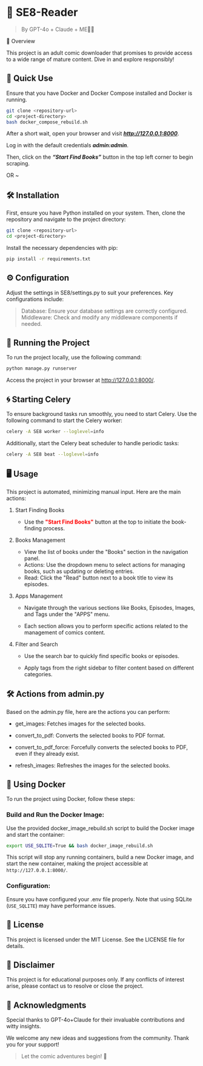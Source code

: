 # 🎨 SE8-Reader
> By GPT-4o + Claude + ME🧑‍💻

📖 Overview

This project is an adult comic downloader that promises to provide access to a wide range of mature content. Dive in and explore responsibly!

## 🐳 Quick Use

Ensure that you have Docker and Docker Compose installed and Docker is running.

```bash
git clone <repository-url>
cd <project-directory>
bash docker_compose_rebuild.sh
```
After a short wait, open your browser and visit ***http://127.0.0.1:8000***. 

Log in with the default credentials ***admin:admin***. 

Then, click on the ***“Start Find Books”*** button in the top left corner to begin scraping.

OR ~

## 🛠️ Installation

First, ensure you have Python installed on your system. Then, clone the repository and navigate to the project directory:

```bash
git clone <repository-url>
cd <project-directory>
```

Install the necessary dependencies with pip:

```bash
pip install -r requirements.txt
```


## ⚙️ Configuration

Adjust the settings in SE8/settings.py to suit your preferences. Key configurations include:

> Database: Ensure your database settings are correctly configured.
> Middleware: Check and modify any middleware components if needed.


## 🚀 Running the Project
To run the project locally, use the following command:

```bash
python manage.py runserver
```

Access the project in your browser at http://127.0.0.1:8000/.

## 🌀 Starting Celery

To ensure background tasks run smoothly, you need to start Celery. Use the following command to start the Celery worker:

```bash
celery -A SE8 worker --loglevel=info
```

Additionally, start the Celery beat scheduler to handle periodic tasks:

```bash
celery -A SE8 beat --loglevel=info
```


## 🖥️ Usage

This project is automated, minimizing manual input. Here are the main actions:

1. Start Finding Books

	- Use the <span style="color:red"><strong>"Start Find Books"</strong> </span> button at the top to initiate the book-finding process.

2. Books Management

	- View the list of books under the "Books" section in the navigation panel.
	- Actions: Use the dropdown menu to select actions for managing books, such as updating or deleting entries.
	- Read: Click the "Read" button next to a book title to view its episodes.

3. Apps Management

	- Navigate through the various sections like Books, Episodes, Images, and Tags under the "APPS" menu.
	
	- Each section allows you to perform specific actions related to the management of comics content.

4. Filter and Search

	- Use the search bar to quickly find specific books or episodes.
	
	- Apply tags from the right sidebar to filter content based on different categories.

## 🛠️ Actions from admin.py

Based on the admin.py file, here are the actions you can perform:

- get_images: Fetches images for the selected books.

- convert_to_pdf: Converts the selected books to PDF format.

- convert_to_pdf_force: Forcefully converts the selected books to PDF, even if they already exist.

- refresh_images: Refreshes the images for the selected books.


## 🐳 Using Docker
To run the project using Docker, follow these steps:

### Build and Run the Docker Image:

Use the provided docker_image_rebuild.sh script to build the Docker image and start the container:

```bash
export USE_SQLITE=True && bash docker_image_rebuild.sh
```

This script will stop any running containers, build a new Docker image, and start the new container, making the project accessible at `http://127.0.0.1:8000/`.

### Configuration:

Ensure you have configured your .env file properly. Note that using SQLite (`USE_SQLITE`) may have performance issues.




## 📜 License
This project is licensed under the MIT License. See the LICENSE file for details.

## 📛 Disclaimer
This project is for educational purposes only. If any conflicts of interest arise, please contact us to resolve or close the project.

## 🙏 Acknowledgments
Special thanks to GPT-4o+Claude for their invaluable contributions and witty insights.

We welcome any new ideas and suggestions from the community. Thank you for your support!


> Let the comic adventures begin! 🎉
